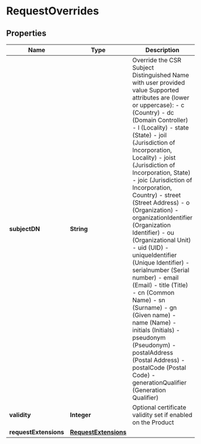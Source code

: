 

# RequestOverrides


## Properties

| Name | Type | Description | Notes |
|------------ | ------------- | ------------- | -------------|
|**subjectDN** | **String** | Override the CSR Subject Distinguished Name with user provided value Supported attributes are (lower or uppercase):   - c (Country)   - dc (Domain Controller)   - l (Locality)   - state (State)   - joil (Jurisdiction of Incorporation, Locality)   - joist (Jurisdiction of Incorporation, State)   - joic (Jurisdiction of Incorporation, Country)   - street (Street Address)   - o (Organization)   - organizationIdentifier (Organization Identifier)   - ou (Organizational Unit)   - uid (UID)   - uniqueIdentifier (Unique Identifier)   - serialnumber (Serial number)   - email (Email)   - title (Title)   - cn (Common Name)   - sn (Surname)   - gn (Given name)   - name (Name)   - initials (Initials)   - pseudonym (Pseudonym)   - postalAddress (Postal Address)   - postalCode (Postal Code)   - generationQualifier (Generation Qualifier)  |  [optional] |
|**validity** | **Integer** | Optional certificate validity set if enabled on the Product  |  [optional] |
|**requestExtensions** | [**RequestExtensions**](RequestExtensions.md) |  |  [optional] |



